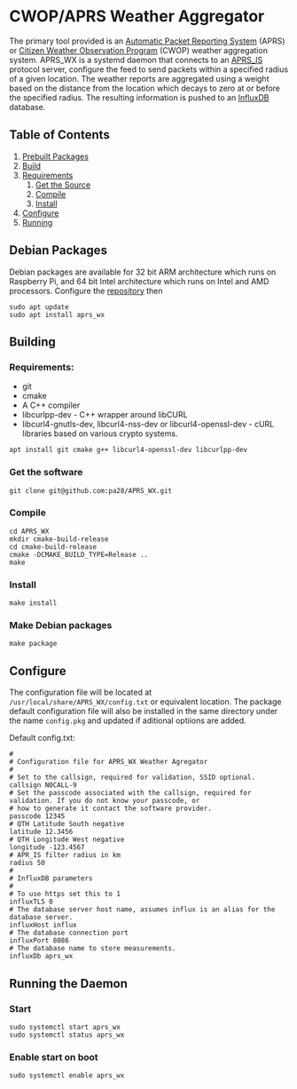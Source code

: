 # CWOP/APRS Weather Aggregator

The primary tool provided is an [Automatic Packet Reporting System](http://www.aprs.org/apr) (APRS) or
[Citizen Weather Observation Program](http://wxqa.com/) (CWOP) 
weather aggregation system. APRS_WX is a systemd daemon that connects to an [APRS_IS](http://www.aprs-is.net/) protocol
server, configure the  feed to send packets within a specified radius of a given location. The weather reports are
aggregated using a weight based on the distance from the location which decays to zero at or before the specified radius.
The resulting information is pushed to an [InfluxDB](www.influxdata.com) database.

## Table of Contents
1. [Prebuilt Packages](#debian-packages)
1. [Build](#building)
1. [Requirements](#requirements)
    1. [Get the Source](#get-the-software)
    1. [Compile](#compile)
    1. [Install](#install)
1. [Configure](#configure)
1. [Running](#running-the-daemon)

## Debian Packages

Debian packages are available for 32 bit ARM architecture which runs on Raspberry Pi, and 64 bit Intel
architecture which runs on Intel and AMD processors. Configure the
[repository](https://pa28.github.io/Repository) then
```
sudo apt update
sudo apt install aprs_wx
```

## Building

### Requirements:
* git
* cmake
* A C++ compiler
* libcurlpp-dev - C++ wrapper around libCURL
* libcurl4-gnutls-dev, libcurl4-nss-dev or libcurl4-openssl-dev - cURL libraries based on various crypto systems.

``` shell script
apt install git cmake g++ libcurl4-openssl-dev libcurlpp-dev
```

### Get the software
``` shell script
git clone git@github.com:pa28/APRS_WX.git
```

### Compile
``` shell script
cd APRS_WX
mkdir cmake-build-release
cd cmake-build-release
cmake -DCMAKE_BUILD_TYPE=Release ..
make
```

### Install
``` shell script
make install
```

### Make Debian packages
``` shell script
make package
```

## Configure
The configuration file will be located at `/usr/local/share/APRS_WX/config.txt` or
equivalent location. The package default configuration file will also be installed
in the same directory under the name `config.pkg` and updated if aditional optiions
are added.

Default config.txt:
``` text
#
# Configuration file for APRS_WX Weather Agregator
#
# Set to the callsign, required for validation, SSID optional.
callsign N0CALL-9
# Set the passcode associated with the callsign, required for validation. If you do not know your passcode, or
# how to generate it contact the software provider.
passcode 12345
# QTH Latitude South negative
latitude 12.3456
# QTH Longitude West negative
longitude -123.4567
# APR_IS filter radius in km
radius 50
#
# InfluxDB parameters
#
# To use https set this to 1
influxTLS 0
# The database server host name, assumes influx is an alias for the database server.
influxHost influx
# The database connection port
influxPort 8086
# The database name to store measurements.
influxDb aprs_wx
```

## Running the Daemon
### Start
``` shell script
sudo systemctl start aprs_wx
sudo systemctl status aprs_wx
```

### Enable start on boot
``` shell script
sudo systemctl enable aprs_wx
```